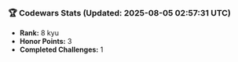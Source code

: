 ### 🏆 Codewars Stats (Updated: 2025-08-05 02:57:31 UTC)

- **Rank:** 8 kyu
- **Honor Points:** 3
- **Completed Challenges:** 1
